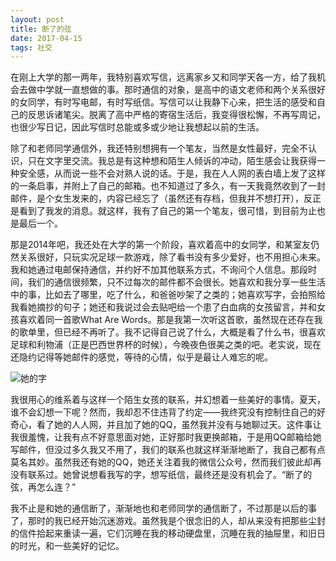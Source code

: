 ```yaml
---
layout: post
title: 断了的弦
date: 2017-04-15
tags: 社交
---
```

在刚上大学的那一两年，我特别喜欢写信，远离家乡又和同学天各一方，给了我机会去做中学就一直想做的事。那时通信的对象，是高中的语文老师和两个关系很好的女同学，有时写电邮，有时写纸信。写信可以让我静下心来，把生活的感受和自己的反思诉诸笔尖。脱离了高中严格的寄宿生活后，我变得很松懈，不再写周记，也很少写日记，因此写信时总能或多或少地让我想起以前的生活。

除了和老师同学通信外，我还特别想拥有一个笔友，当然是女性最好，完全不认识，只在文字里交流。我总是有这种想和陌生人倾诉的冲动，陌生感会让我获得一种安全感，从而说一些不会对熟人说的话。于是，我在人人网的表白墙上发了这样的一条启事，并附上了自己的邮箱。也不知道过了多久，有一天我竟然收到了一封邮件，是个女生发来的，内容已经忘了（虽然还有存档，但我并不想打开），反正是看到了我发的消息。就这样，我有了自己的第一个笔友，很可惜，到目前为止也是最后一个。

那是2014年吧，我还处在大学的第一个阶段，喜欢着高中的女同学，和某室友仍然关系很好，只玩实况足球一款游戏，除了看书没有多少爱好，也不用担心未来。我和她通过电邮保持通信，并约好不加其他联系方式，不询问个人信息。那段时间，我们的通信很频繁，只不过每次的邮件都不会很长。她喜欢和我分享一些生活中的事，比如去了哪里，吃了什么，和爸爸吵架了之类的；她喜欢写字，会拍照给我看她摘抄的句子；她还和我说过会去贴吧给一个患了白血病的女孩留言，并和女孩喜欢着同一首歌What Are Words。那是我第一次听这首歌，虽然现在还存在我的歌单里，但已经不再听了。我不记得自己说了什么，大概是看了什么书，很喜欢足球和利物浦（正是巴西世界杯的时候），今晚夜色很美之类的吧。老实说，现在还隐约记得等她邮件的感觉，等待的心情，似乎是最让人难忘的呢。

![她的字](https://i.imgur.com/O5bTupN.jpg "她的字")

我很用心的维系着与这样一个陌生女孩的联系，并幻想着一些美好的事情。夏天，谁不会幻想一下呢？然而，我却忍不住违背了约定——我终究没有控制住自己的好奇心，看了她的人人网，并且加了她的QQ，虽然我并没有与她聊过天。这件事让我很羞愧，让我有点不好意思面对她，正好那时我更换邮箱，于是用QQ邮箱给她写邮件，但没过多久我又不用了，我们的联系也就这样渐渐地断了，我自己都有点莫名其妙。虽然我还有她的QQ，她还关注着我的微信公众号，然而我们彼此却再没有联系过。她曾说想看我写的字，想写纸信，最终还是没有机会了。“断了的弦，再怎么连？”

我不止是和她的通信断了，渐渐地也和老师同学的通信断了，不过那是以后的事了，那时的我已经开始沉迷游戏。虽然我是个很念旧的人，却从来没有把那些尘封的信件拾起来重读一遍，它们沉睡在我的移动硬盘里，沉睡在我的抽屉里，和旧日的时光，和一些美好的记忆。